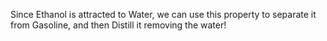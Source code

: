 Since Ethanol is attracted to Water, we can use this property to separate it from Gasoline, and then Distill it removing the water!
